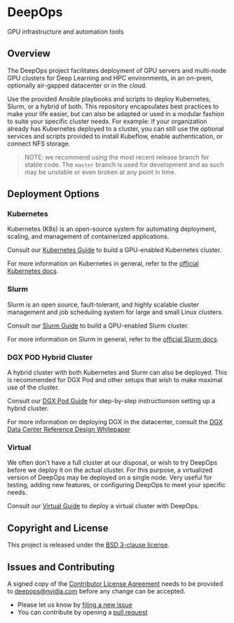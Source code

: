 DeepOps
===

GPU infrastructure and automation tools

## Overview

The DeepOps project facilitates deployment of GPU servers and multi-node GPU clusters for Deep Learning and HPC environments, in an on-prem, optionally air-gapped datacenter or in the cloud.

Use the provided Ansible playbooks and scripts to deploy Kubernetes, Slurm, or a hybrid of both. This repository encapsulates best practices to make your life easier, but can also be adapted or used in a modular fashion to suite your specific cluster needs. For example: if your organization already has Kubernetes deployed to a cluster, you can still use the optional services and scripts provided to install Kubeflow, enable authentication, or connect NFS storage.

> NOTE: we recommend using the most recent release branch for stable code.
> The `master` branch is used for development and as such may be unstable or even broken at any point in time.

## Deployment Options

### Kubernetes

Kubernetes (K8s) is an open-source system for automating deployment, scaling, and management of containerized applications.

Consult our [Kubernetes Guide](docs/kubernetes-cluster.md) to build a GPU-enabled Kubernetes cluster.

For more information on Kubernetes in general, refer to the [official Kubernetes docs](https://kubernetes.io/docs/concepts/overview/what-is-kubernetes/).

### Slurm

Slurm is an open source, fault-tolerant, and highly scalable cluster management and job scheduling system for large and small Linux clusters.

Consult our [Slurm Guide](docs/slurm-cluster.md) to build a GPU-enabled Slurm cluster.

For more information on Slurm in general, refer to the [official Slurm docs](https://slurm.schedmd.com/overview.html).

### DGX POD Hybrid Cluster

A hybrid cluster with both Kubernetes and Slurm can also be deployed. This is recommended for DGX Pod and other setups that wish to make maximal use of the cluster.

Consult our [DGX Pod Guide](docs/dgx-pod.md) for step-by-step instructionson setting up a hybrid cluster.

For more information on deploying DGX in the datacenter, consult the
[DGX Data Center Reference Design Whitepaper](https://nvidia-gpugenius.highspot.com/viewer/5b33fecf1279587c07d8ac86)

### Virtual

We often don't have a full cluster at our disposal, or wish to try DeepOps before we deploy it on the actual cluster. For this purpose, a virtualized version of DeepOps may be deployed on a single node. Very useful for testing, adding new features, or configuring DeepOps to meet your specific needs.

Consult our [Virtual Guide](virtual/README.md) to deploy a virtual cluster with DeepOps.

## Copyright and License

This project is released under the [BSD 3-clause license](https://github.com/NVIDIA/deepops/blob/master/LICENSE).

## Issues and Contributing

A signed copy of the [Contributor License Agreement](https://raw.githubusercontent.com/NVIDIA/deepops/master/CLA) needs to be provided to <a href="mailto:deepops@nvidia.com">deepops@nvidia.com</a> before any change can be accepted.

* Please let us know by [filing a new issue](https://github.com/NVIDIA/deepops/issues/new)
* You can contribute by opening a [pull request](https://help.github.com/articles/using-pull-requests/)
